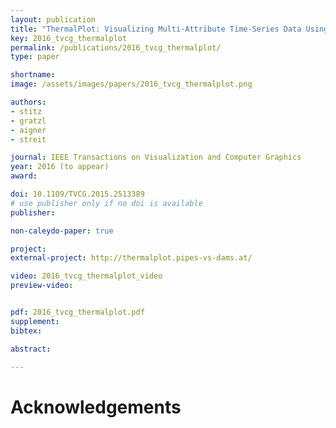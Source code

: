 ```yaml
---
layout: publication
title: "ThermalPlot: Visualizing Multi-Attribute Time-Series Data Using a Thermal Metaphor"
key: 2016_tvcg_thermalplot
permalink: /publications/2016_tvcg_thermalplot/
type: paper

shortname:
image: /assets/images/papers/2016_tvcg_thermalplot.png

authors:
- stitz
- gratzl
- aigner
- streit

journal: IEEE Transactions on Visualization and Computer Graphics
year: 2016 (to appear)
award:

doi: 10.1109/TVCG.2015.2513389
# use publisher only if no doi is available
publisher:

non-caleydo-paper: true

project: 
external-project: http://thermalplot.pipes-vs-dams.at/

video: 2016_tvcg_thermalplot_video
preview-video:


pdf: 2016_tvcg_thermalplot.pdf
supplement:
bibtex:

abstract: 

---
```


# Acknowledgements

